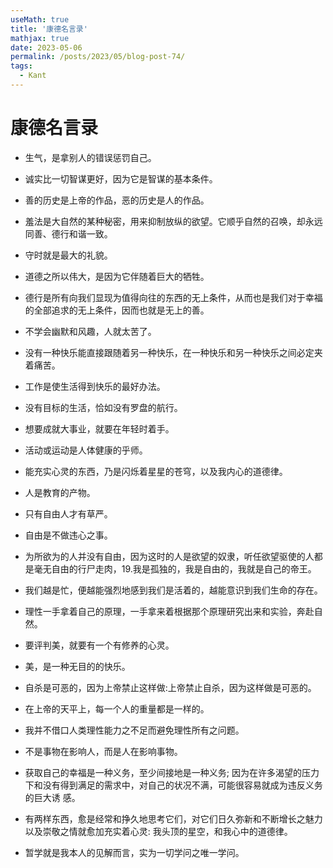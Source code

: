 ```yaml
---
useMath: true
title: '康德名言录'
mathjax: true
date: 2023-05-06
permalink: /posts/2023/05/blog-post-74/
tags:
  - Kant
---
```


# 康德名言录


<!-- more -->

- 生气，是拿别人的错误惩罚自己。

- 诚实比一切智谋更好，因为它是智谋的基本条件。

- 善的历史是上帝的作品，恶的历史是人的作品。

- 羞法是大自然的某种秘密，用来抑制放纵的欲望。它顺乎自然的召唤，却永远同善、德行和谐一致。

- 守时就是最大的礼貌。

- 道德之所以伟大，是因为它伴随着巨大的牺牲。

- 德行是所有向我们显现为值得向往的东西的无上条件，从而也是我们对于幸福的全部追求的无上条件，因而也就是无上的善。

- 不学会幽默和风趣，人就太苦了。

- 没有一种快乐能直接跟随着另一种快乐，在一种快乐和另一种快乐之间必定夹着痛苦。

- 工作是使生活得到快乐的最好办法。

- 没有目标的生活，恰如没有罗盘的航行。

- 想要成就大事业，就要在年轻时着手。

- 活动或运动是人体健康的乎师。

- 能充实心灵的东西，乃是闪烁着星星的苍穹，以及我内心的道德律。

- 人是教育的产物。

- 只有自由人才有草严。

- 自由是不做违心之事。

- 为所欲为的人并没有自由，因为这时的人是欲望的奴隶，听任欲望驱使的人都是毫无自由的行尸走肉，19.我是孤独的，我是自由的，我就是自己的帝王。

- 我们越是忙，便越能强烈地感到我们是活着的，越能意识到我们生命的存在。

- 理性一手拿着自己的原理，一手拿来着根据那个原理研究出来和实验，奔赴自然。

- 要评判美，就要有一个有修养的心灵。

- 美，是一种无目的的快乐。

- 自杀是可恶的，因为上帝禁止这样做:上帝禁止自杀，因为这样做是可恶的。

- 在上帝的天平上，每一个人的重量都是一样的。

- 我并不借口人类理性能力之不足而避免理性所有之问题。

- 不是事物在影响人，而是人在影响事物。

- 获取自己的幸福是一种义务，至少间接地是一种义务; 因为在许多渴望的压力下和没有得到满足的需求中，对自己的状况不满，可能很容易就成为违反义务的巨大诱
感。

- 有两样东西，愈是经常和挣久地思考它们，对它们日久弥新和不断增长之魅力以及崇敬之情就愈加充实着心灵: 我头顶的星空，和我心中的道德律。

- 暂学就是我本人的见解而言，实为一切学问之唯一学问。